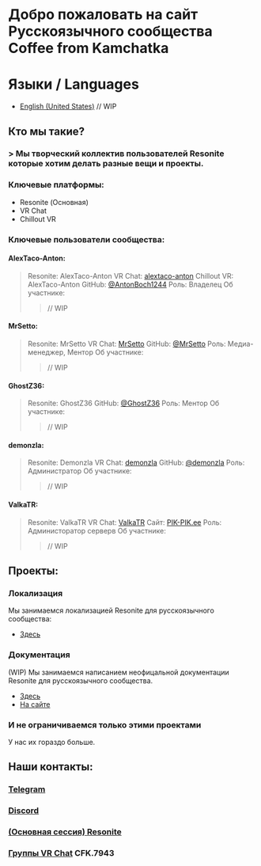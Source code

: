 Добро пожаловать на сайт Русскоязычного сообщества Coffee from Kamchatka
===

# Языки / Languages
 - [English (United States)](index.en.md)
   // WIP

Кто мы такие?
---

### > Мы творческий коллектив пользователей Resonite которые хотим делать разные вещи и проекты.

### Ключевые платформы:
 - Resonite (Основная)
 - VR Chat
 - Chillout VR

### Ключевые пользователи сообщества:
#### AlexTaco-Anton:
> Resonite: AlexTaco-Anton
> VR Chat: [alextaco-anton]()
> Chillout VR: AlexTaco-Anton
> GitHub: [@AntonBoch1244](https://github.com/antonboch1244)
> Роль: Владелец
> Об участнике:
> > // WIP

#### MrSetto:
> Resonite: MrSetto
> VR Chat: [MrSetto]()
> GitHub: [@MrSetto](https://github.com/mrsetto)
> Роль: Медиа-менеджер, Ментор
> Об участнике:
> > // WIP

#### GhostZ36:
> Resonite: GhostZ36
> GitHub: [@GhostZ36](https://github.com/ghostz36)
> Роль: Ментор
> Об участнике:
> > // WIP

#### demonzla:
> Resonite: Demonzla
> VR Chat: [demonzla]()
> GitHub: [@demonzla](https://github.com/demonzla)
> Роль: Администратор
> Об участнике:
> > // WIP

#### ValkaTR:
> Resonite: ValkaTR
> VR Chat: [ValkaTR]()
> Сайт: [PIK-PIK.ee](https://pik-pik.ee/)
> Роль: Администоратор серверв
> Об участнике:
> > // WIP

Проекты:
---

### Локализация

Мы занимаемся локализацией Resonite для русскоязычного сообщества:
  - [Здесь](https://github.com/coffee-from-kamchatka/RU-Localization)

### Документация

(WIP) Мы занимаемся написанием неофицальной документации Resonite для русскоязычного сообщества.
  - [Здесь](https://github.com/coffee-from-kamchatka/Resonite-Russian-Documentation)
  - [На сайте](/docs)

### И не ограничиваемся только этими проектами

У нас их гораздо больше.

Наши контакты:
---

### [Telegram](https://t.me/+eG4J6mPJZnAxZDRi)
### [Discord](https://discord.gg/RQtNZQfkSA)
### [(Основная сессия) Resonite](https://go.resonite.com/session/S-U-PIKPIK:CoffeeFromKamchatka)
### [Группы VR Chat](https://vrc.group/CFK.7943) CFK.7943
